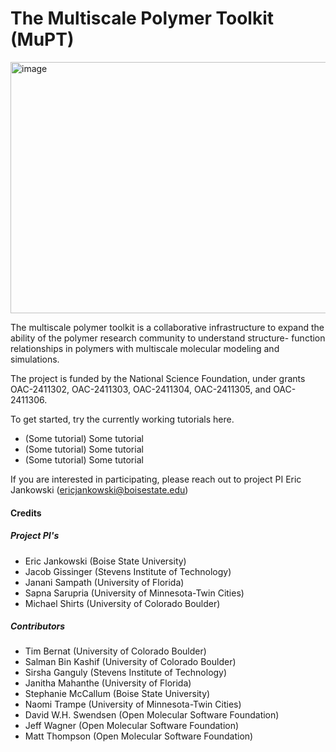 # The Multiscale Polymer Toolkit (MuPT)

<img width="533" height="402" alt="image" src="https://github.com/user-attachments/assets/8efe5945-f4f9-44b0-803f-0caa0d2bb52a" />

The multiscale polymer toolkit is a collaborative infrastructure to expand the ability of the polymer research community to understand structure- function relationships in polymers with multiscale molecular modeling and simulations. 

The project is funded by the National Science Foundation, under grants OAC-2411302, OAC-2411303, OAC-2411304, OAC-2411305, and OAC-2411306.

To get started, try the currently working tutorials here. 

- (Some tutorial) Some tutorial
- (Some tutorial) Some tutorial
- (Some tutorial) Some tutorial
  
If you are interested in participating, please reach out to project PI Eric Jankowski (<ericjankowski@boisestate.edu>)

#### Credits

##### Project PI's

- Eric Jankowski (Boise State University)
- Jacob Gissinger (Stevens Institute of Technology)
- Janani Sampath (University of Florida)
- Sapna Sarupria (University of Minnesota-Twin Cities)
- Michael Shirts (University of Colorado Boulder)

##### Contributors

- Tim Bernat (University of Colorado Boulder)
- Salman Bin Kashif (University of Colorado Boulder)
- Sirsha Ganguly (Stevens Institute of Technology)
- Janitha Mahanthe (University of Florida)
- Stephanie McCallum (Boise State University) 
- Naomi Trampe (University of Minnesota-Twin Cities)
- David W.H. Swendsen (Open Molecular Software Foundation)
- Jeff Wagner (Open Molecular Software Foundation)
- Matt Thompson (Open Molecular Software Foundation)
